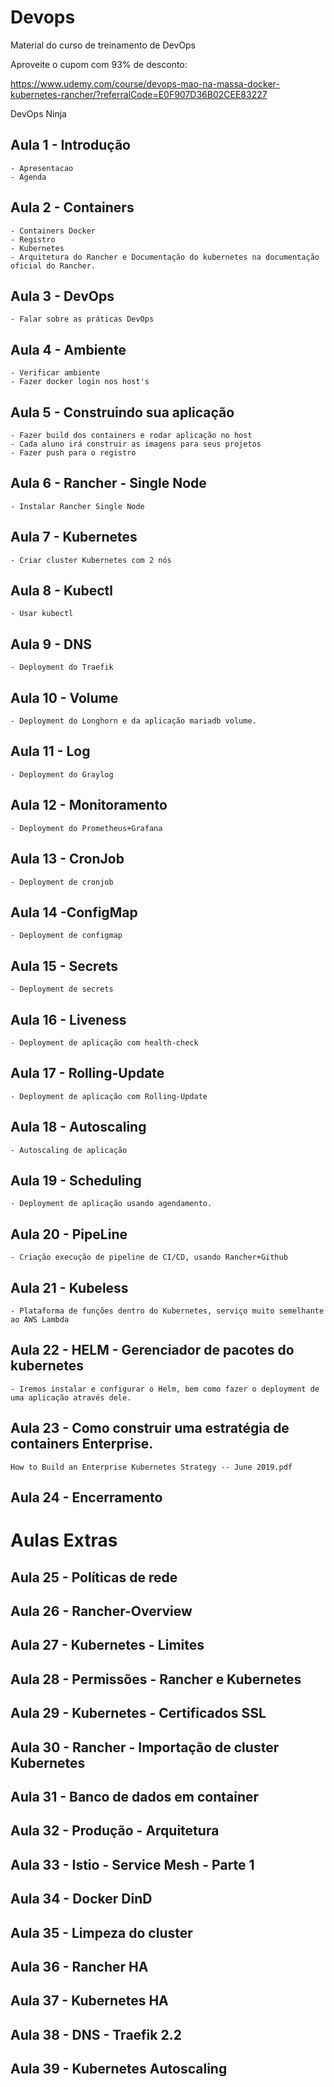 # Devops
Material do curso de treinamento de DevOps

Aproveite o cupom com 93% de desconto:

https://www.udemy.com/course/devops-mao-na-massa-docker-kubernetes-rancher/?referralCode=E0F907D36B02CEE83227


DevOps Ninja

## Aula 1 -  Introdução
	- Apresentacao
	- Agenda

## Aula 2 -  Containers

	- Containers Docker
	- Registro
	- Kubernetes
	- Arquitetura do Rancher e Documentação do kubernetes na documentação oficial do Rancher.

## Aula 3 - DevOps
	- Falar sobre as práticas DevOps

## Aula 4 - Ambiente 
	- Verificar ambiente
	- Fazer docker login nos host's

## Aula 5 - Construindo sua aplicação 
	- Fazer build dos containers e rodar aplicação no host
	- Cada aluno irá construir as imagens para seus projetos
	- Fazer push para o registro

## Aula 6 - Rancher - Single Node
	- Instalar Rancher Single Node

## Aula 7 - Kubernetes
	- Criar cluster Kubernetes com 2 nós

## Aula 8 - Kubectl 
	- Usar kubectl

## Aula 9 - DNS
	- Deployment do Traefik

## Aula 10 - Volume
	- Deployment do Longhorn e da aplicação mariadb volume.

## Aula 11 - Log
	- Deployment do Graylog

## Aula 12 - Monitoramento
	- Deployment do Prometheus+Grafana

## Aula 13 - CronJob
	- Deployment de cronjob

## Aula 14 -ConfigMap
	- Deployment de configmap

## Aula 15 - Secrets
	- Deployment de secrets

## Aula 16 - Liveness
	- Deployment de aplicação com health-check

## Aula 17 - Rolling-Update
	- Deployment de aplicação com Rolling-Update

## Aula 18 - Autoscaling
	- Autoscaling de aplicação
	
## Aula 19 - Scheduling
	- Deployment de aplicação usando agendamento.

## Aula 20 - PipeLine
	- Criação execução de pipeline de CI/CD, usando Rancher+Github

## Aula 21 - Kubeless
	- Plataforma de funções dentro do Kubernetes, serviço muito semelhante ao AWS Lambda

## Aula 22 - HELM - Gerenciador de pacotes do kubernetes
	- Iremos instalar e configurar o Helm, bem como fazer o deployment de uma aplicação através dele.

## Aula 23 - Como construir uma estratégia de containers Enterprise.

	How to Build an Enterprise Kubernetes Strategy -- June 2019.pdf
	
## Aula 24 - Encerramento	


# Aulas Extras

## Aula 25 - Políticas de rede

## Aula 26 - Rancher-Overview

## Aula 27 - Kubernetes - Limites

## Aula 28 - Permissões - Rancher e Kubernetes

## Aula 29 - Kubernetes - Certificados SSL

## Aula 30 - Rancher - Importação de cluster Kubernetes

## Aula 31 - Banco de dados em container

## Aula 32 - Produção - Arquitetura

## Aula 33 - Istio - Service Mesh - Parte 1

## Aula 34 - Docker DinD

## Aula 35 - Limpeza do cluster

## Aula 36 - Rancher HA

## Aula 37 - Kubernetes HA

## Aula 38 - DNS - Traefik 2.2

## Aula 39 - Kubernetes Autoscaling


